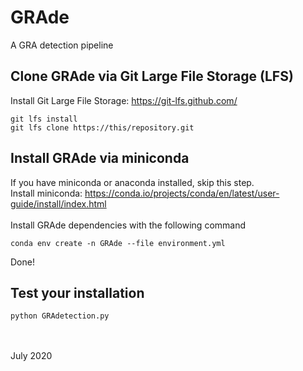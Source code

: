 # GRAde
A GRA detection pipeline

## Clone GRAde via Git Large File Storage (LFS) 
Install Git Large File Storage: https://git-lfs.github.com/
```
git lfs install
git lfs clone https://this/repository.git
```

## Install GRAde via miniconda
If you have miniconda or anaconda installed, skip this step.
<br>
Install miniconda: https://conda.io/projects/conda/en/latest/user-guide/install/index.html 
<br>
<br>
Install GRAde dependencies with the following command
```
conda env create -n GRAde --file environment.yml
```
Done!
<br>
## Test your installation
```
python GRAdetection.py 
```
<br><br>
July 2020
